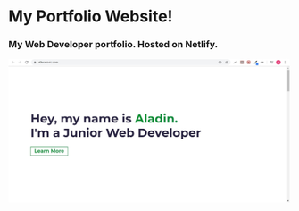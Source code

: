 # My Portfolio Website!

<h3>My Web Developer portfolio. Hosted on Netlify.</h3>

<img src="./src/images/portfolio.jpg" width="auto" height="auto" />



